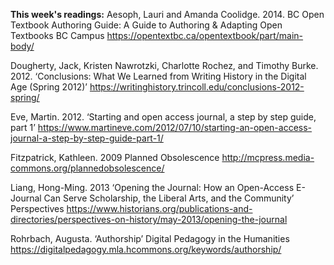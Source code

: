 

**This week's readings:**
Aesoph, Lauri and Amanda Coolidge. 2014. BC Open Textbook Authoring Guide: A Guide to Authoring & Adapting Open Textbooks BC Campus https://opentextbc.ca/opentextbook/part/main-body/

Dougherty, Jack, Kristen Nawrotzki, Charlotte Rochez, and Timothy Burke. 2012. ‘Conclusions: What We Learned from Writing History in the Digital Age (Spring 2012)’ https://writinghistory.trincoll.edu/conclusions-2012-spring/

Eve, Martin. 2012. ‘Starting and open access journal, a step by step guide, part 1’ https://www.martineve.com/2012/07/10/starting-an-open-access-journal-a-step-by-step-guide-part-1/

Fitzpatrick, Kathleen. 2009 Planned Obsolescence http://mcpress.media-commons.org/plannedobsolescence/

Liang, Hong-Ming. 2013 ‘Opening the Journal: How an Open-Access E-Journal Can Serve Scholarship, the Liberal Arts, and the Community’ Perspectives https://www.historians.org/publications-and-directories/perspectives-on-history/may-2013/opening-the-journal

Rohrbach, Augusta. ‘Authorship’ Digital Pedagogy in the Humanities https://digitalpedagogy.mla.hcommons.org/keywords/authorship/


